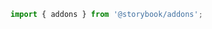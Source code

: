 ```js filename=".storybook/my-addon/manager.js" renderer="common" language="js"
import { addons } from '@storybook/addons';
```
